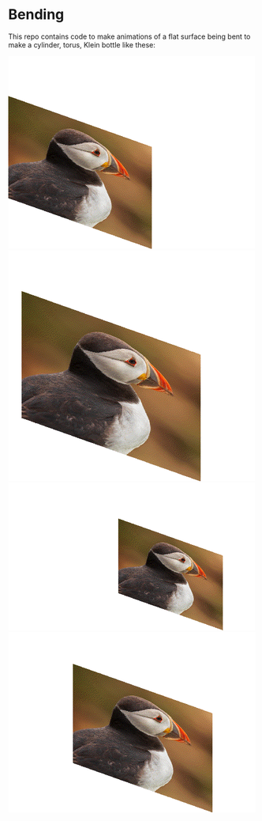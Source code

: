 # Bending

This repo contains code to make animations of a flat surface being bent to make a cylinder,
torus, Klein bottle like these:

![An example animation](examples/cylinder-h.gif)
![An example animation](examples/cylinder-v.gif)
![An example animation](examples/torus.gif)
![An example animation](examples/klein-bottle.gif)
